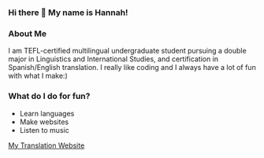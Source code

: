### Hi there 👋 My name is Hannah!

<!--
**hannah22409/hannah22409** is a ✨ _special_ ✨ repository because its `README.md` (this file) appears on your GitHub profile.

Here are some ideas to get you started:

- 🔭 I’m currently working on ...
- 🌱 I’m currently learning ...
- 👯 I’m looking to collaborate on ...
- 🤔 I’m looking for help with ...
- 💬 Ask me about ...
- 📫 How to reach me: ...
- 😄 Pronouns: ...
- ⚡ Fun fact: ...
-->

### About Me 
I am TEFL-certified multilingual undergraduate student pursuing a double major in Linguistics and International Studies, and certification in Spanish/English translation. I really like coding and I always have a lot of fun with what I make:)

### What do I do for fun?
- Learn languages
- Make websites
- Listen to music

[My Translation Website](https://hannahwilsontranslation.netlify.app/)
